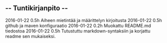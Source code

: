 -- Tuntikirjanpito --
---------------
2016-01-22 0.5h Aiheen mietintää ja määrittelyn kirjoitusta
2016-01-22 0.5h github ja maven konfiguraatio
2016-01-22 0.2h Muokattu README.md tiedostoa
2016-01-22 0.5h Tutustuttu markdown-syntaksiin ja korjattu readme sen mukaiseksi.
